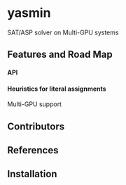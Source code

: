 # yasmin
SAT/ASP solver on Multi-GPU systems



## Features and Road Map


#### API

#### Heuristics for literal assignments

Multi-GPU support


## Contributors


## References


## Installation
